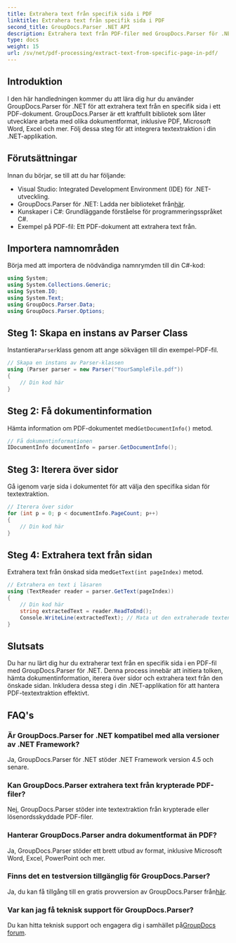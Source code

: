 ```yaml
---
title: Extrahera text från specifik sida i PDF
linktitle: Extrahera text från specifik sida i PDF
second_title: GroupDocs.Parser .NET API
description: Extrahera text från PDF-filer med GroupDocs.Parser för .NET. Hämta enkelt specifikt sidinnehåll med detta kraftfulla bibliotek.
type: docs
weight: 15
url: /sv/net/pdf-processing/extract-text-from-specific-page-in-pdf/
---
```

## Introduktion
I den här handledningen kommer du att lära dig hur du använder GroupDocs.Parser för .NET för att extrahera text från en specifik sida i ett PDF-dokument. GroupDocs.Parser är ett kraftfullt bibliotek som låter utvecklare arbeta med olika dokumentformat, inklusive PDF, Microsoft Word, Excel och mer. Följ dessa steg för att integrera textextraktion i din .NET-applikation.
## Förutsättningar
Innan du börjar, se till att du har följande:
- Visual Studio: Integrated Development Environment (IDE) för .NET-utveckling.
-  GroupDocs.Parser för .NET: Ladda ner biblioteket från[här](https://releases.groupdocs.com/parser/net/).
- Kunskaper i C#: Grundläggande förståelse för programmeringsspråket C#.
- Exempel på PDF-fil: Ett PDF-dokument att extrahera text från.

## Importera namnområden
Börja med att importera de nödvändiga namnrymden till din C#-kod:
```csharp
using System;
using System.Collections.Generic;
using System.IO;
using System.Text;
using GroupDocs.Parser.Data;
using GroupDocs.Parser.Options;
```
## Steg 1: Skapa en instans av Parser Class
 Instantiera`Parser`klass genom att ange sökvägen till din exempel-PDF-fil.
```csharp
// Skapa en instans av Parser-klassen
using (Parser parser = new Parser("YourSampleFile.pdf"))
{
    // Din kod här
}
```
## Steg 2: Få dokumentinformation
 Hämta information om PDF-dokumentet med`GetDocumentInfo()` metod.
```csharp
// Få dokumentinformationen
IDocumentInfo documentInfo = parser.GetDocumentInfo();
```
## Steg 3: Iterera över sidor
Gå igenom varje sida i dokumentet för att välja den specifika sidan för textextraktion.
```csharp
// Iterera över sidor
for (int p = 0; p < documentInfo.PageCount; p++)
{
    // Din kod här
}
```
## Steg 4: Extrahera text från sidan
 Extrahera text från önskad sida med`GetText(int pageIndex)` metod.
```csharp
// Extrahera en text i läsaren
using (TextReader reader = parser.GetText(pageIndex))
{
    // Din kod här
    string extractedText = reader.ReadToEnd();
    Console.WriteLine(extractedText); // Mata ut den extraherade texten
}
```

## Slutsats
Du har nu lärt dig hur du extraherar text från en specifik sida i en PDF-fil med GroupDocs.Parser för .NET. Denna process innebär att initiera tolken, hämta dokumentinformation, iterera över sidor och extrahera text från den önskade sidan. Inkludera dessa steg i din .NET-applikation för att hantera PDF-textextraktion effektivt.

## FAQ's
### Är GroupDocs.Parser for .NET kompatibel med alla versioner av .NET Framework?
Ja, GroupDocs.Parser för .NET stöder .NET Framework version 4.5 och senare.
### Kan GroupDocs.Parser extrahera text från krypterade PDF-filer?
Nej, GroupDocs.Parser stöder inte textextraktion från krypterade eller lösenordsskyddade PDF-filer.
### Hanterar GroupDocs.Parser andra dokumentformat än PDF?
Ja, GroupDocs.Parser stöder ett brett utbud av format, inklusive Microsoft Word, Excel, PowerPoint och mer.
### Finns det en testversion tillgänglig för GroupDocs.Parser?
 Ja, du kan få tillgång till en gratis provversion av GroupDocs.Parser från[här](https://releases.groupdocs.com/).
### Var kan jag få teknisk support för GroupDocs.Parser?
 Du kan hitta teknisk support och engagera dig i samhället på[GroupDocs forum](https://forum.groupdocs.com/c/parser/17).